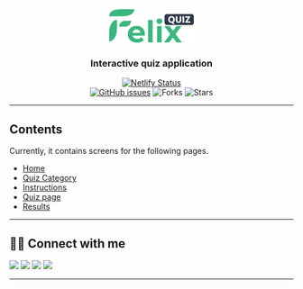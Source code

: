 <div align="center">

<img alt="felix store logo" src="images/felix.png"  height="60px" />

### Interactive quiz application

[![Netlify Status](https://api.netlify.com/api/v1/badges/31187b09-5a14-49fd-96ba-85a10f23b85e/deploy-status)](https://app.netlify.com/sites/felix-quiz-dev/deploys)  
[![GitHub issues](https://img.shields.io/github/issues/animeshgarai09/Felix-Quiz?color=%233bb77e&style=for-the-badge)](https://github.com/animeshgarai09/Felix-Quiz/issues)
![Forks](https://img.shields.io/github/forks/animeshgarai09/Felix-Quiz?color=%233bb77e&style=for-the-badge)
![Stars](https://img.shields.io/github/stars/animeshgarai09/Felix-Quiz?color=%233bb77e&style=for-the-badge)

</div>

---

## Contents

Currently, it contains screens for the following pages.

-   [Home](https://felix-quiz-dev.netlify.app/)
-   [Quiz Category](https://felix-quiz-dev.netlify.app/category.html)
-   [Instructions](https://felix-quiz-dev.netlify.app/instructions.html)
-   [Quiz page](https://felix-quiz-dev.netlify.app/quiz.html)
-   [Results](https://felix-quiz-dev.netlify.app/result.html)

---

## 👨‍💻 Connect with me

<a href="https://portfolio-alpha-liart.vercel.app/"><img src="https://img.shields.io/badge/my_portfolio-000?style=for-the-badge&logo=ko-fi&logoColor=white"/></a>
<a href="https://twitter.com/animeshgarai09"><img src="https://img.shields.io/badge/Twitter-1DA1F2?style=for-the-badge&logo=twitter&logoColor=white"/></a>
<a href="https://www.linkedin.com/in/animesh-garai-29a5251b4"><img src="https://img.shields.io/badge/LinkedIn-0077B5?style=for-the-badge&logo=linkedin&logoColor=white"/></a>
<a href="mailto:animeshgarai09@gmail.com"><img src="https://img.shields.io/badge/Gmail-D14836?style=for-the-badge&logo=gmail&logoColor=white"/></a>

---
